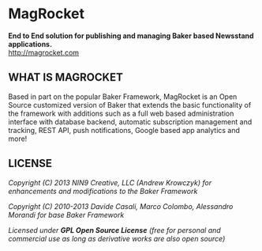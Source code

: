 MagRocket
=============

**End to End solution for publishing and managing Baker based Newsstand applications.**  
<http://magrocket.com>  



WHAT IS MAGROCKET
-----------------

Based in part on the popular Baker Framework, MagRocket is an Open Source customized version of Baker that extends the basic functionality of the framework with additions such as a full web based administration interface with database backend, automatic subscription management and tracking, REST API, push notifications, Google based app analytics and more!

LICENSE
-------

  _Copyright (C) 2013 NIN9 Creative, LLC (Andrew Krowczyk) for enhancements and modifications to the Baker Framework_
  
  _Copyright (C) 2010-2013 Davide Casali, Marco Colombo, Alessandro Morandi for base Baker Framework_  
  
  _Licensed under **GPL Open Source License** (free for personal and commercial use as long as derivative works are also open source)_